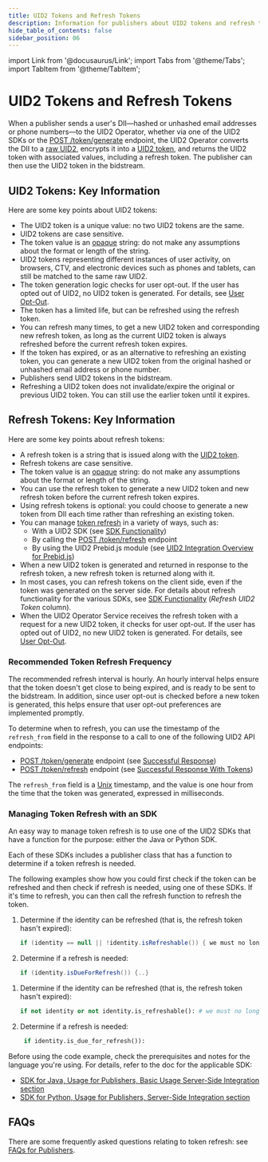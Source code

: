 ```yaml
---
title: UID2 Tokens and Refresh Tokens
description: Information for publishers about UID2 tokens and refresh tokens.
hide_table_of_contents: false
sidebar_position: 06
---
```


import Link from '@docusaurus/Link';
import Tabs from '@theme/Tabs';
import TabItem from '@theme/TabItem';

# UID2 Tokens and Refresh Tokens

When a publisher sends a user's <Link href="../ref-info/glossary-uid#gl-dii">DII</Link>&#8212;hashed or unhashed email addresses or phone numbers&#8212;to the UID2 Operator, whether via one of the UID2 SDKs or the [POST&nbsp;/token/generate](../endpoints/post-token-generate.md) endpoint, the UID2 Operator converts the DII to a <a href="glossary-uid#gl-raw-uid2">raw UID2</a>, encrypts it into a <a href="glossary-uid#gl-uid2-token">UID2 token</a>, and returns the UID2 token with associated values, including a refresh token. The publisher can then use the UID2 token in the bidstream.

## UID2 Tokens: Key Information

Here are some key points about UID2 tokens:

- The UID2 token is a unique value: no two UID2 tokens are the same.
- UID2 tokens are case sensitive.
- The token value is an <a href="glossary-uid#gl-opaque">opaque</a> string: do not make any assumptions about the format or length of the string.
- UID2 tokens representing different instances of user activity, on browsers, CTV, and electronic devices such as phones and tablets, can still be matched to the same raw UID2.
- The token generation logic checks for user opt-out. If the user has opted out of UID2, no UID2 token is generated. For details, see [User Opt-Out](../getting-started/gs-opt-out.md).
- The token has a limited life, but can be refreshed using the refresh token.
- You can refresh many times, to get a new UID2 token and corresponding new refresh token, as long as the current UID2 token is always refreshed before the current refresh token expires.
- If the token has expired, or as an alternative to refreshing an existing token, you can generate a new UID2 token from the original hashed or unhashed email address or phone number.
- Publishers send UID2 tokens in the bidstream.
- Refreshing a UID2 token does not invalidate/expire the original or previous UID2 token. You can still use the earlier token until it expires.

## Refresh Tokens: Key Information

Here are some key points about refresh tokens:

- A refresh token is a string that is issued along with the <a href="glossary-uid#gl-uid2-token">UID2 token</a>.
- Refresh tokens are case sensitive.
- The token value is an <a href="glossary-uid#gl-opaque">opaque</a> string: do not make any assumptions about the format or length of the string.
- You can use the refresh token to generate a new UID2 token and new refresh token before the current refresh token expires.
- Using refresh tokens is optional: you could choose to generate a new token from DII each time rather than refreshing an existing token. 
- You can manage <a href="../ref-info/glossary-uid#gl-token-refresh">token refresh</a> in a variety of ways, such as:
  - With a UID2 SDK (see [SDK Functionality](../sdks/summary-sdks.md#sdk-functionality))
  - By calling the [POST&nbsp;/token/refresh](../endpoints/post-token-refresh.md) endpoint
  - By using the UID2 Prebid.js module (see [UID2 Integration Overview for Prebid.js](../guides/integration-prebid.md))
- When a new UID2 token is generated and returned in response to the refresh token, a new refresh token is returned along with it.
- In most cases, you can refresh tokens on the client side, even if the token was generated on the server side. For details about refresh functionality for the various SDKs, see [SDK Functionality](../sdks/summary-sdks.md#sdk-functionality) (*Refresh UID2 Token* column).
- When the UID2 <Link href="../ref-info/glossary-uid#gl-operator-service">Operator Service</Link> receives the refresh token with a request for a new UID2 token, it checks for user opt-out. If the user has opted out of UID2, no new UID2 token is generated. For details, see [User Opt-Out](../getting-started/gs-opt-out.md).

### Recommended Token Refresh Frequency

The recommended refresh interval is hourly. An hourly interval helps ensure that the token doesn't get close to being expired, and is ready to be sent to the bidstream. In addition, since user opt-out is checked before a new token is generated, this helps ensure that user opt-out preferences are implemented promptly.

To determine when to refresh, you can use the timestamp of the `refresh_from` field in the response to a call to one of the following UID2 API endpoints:

- [POST&nbsp;/token/generate](../endpoints/post-token-generate.md) endpoint (see [Successful Response](../endpoints/post-token-generate.md#successful-response))
- [POST&nbsp;/token/refresh](../endpoints/post-token-refresh.md) endpoint (see [Successful Response With Tokens](../endpoints/post-token-refresh.md#successful-response-with-tokens))

The `refresh_from` field is a <a href="../ref-info/glossary-uid#gl-unix-time">Unix</a> timestamp, and the value is one hour from the time that the token was generated, expressed in milliseconds.

### Managing Token Refresh with an SDK

An easy way to manage token refresh is to use one of the UID2 SDKs that have a function for the purpose: either the Java or Python SDK.

Each of these SDKs includes a publisher class that has a function to determine if a token refresh is needed.

The following examples show how you could first check if the token can be refreshed and then check if refresh is needed, using one of these SDKs. If it's time to refresh, you can then call the refresh function to refresh the token.

<Tabs groupId="language-selection">
<TabItem value='java' label='Java'>

1. Determine if the identity can be refreshed (that is, the refresh token hasn't expired):

    ```java
    if (identity == null || !identity.isRefreshable()) { we must no longer use this identity (for example, remove this identity from the user's session) }
    ```

1. Determine if a refresh is needed:

    ```java
    if (identity.isDueForRefresh()) {..}
    ```

</TabItem>
<TabItem value='py' label='Python'>

1. Determine if the identity can be refreshed (that is, the refresh token hasn't expired):

   ```py
   if not identity or not identity.is_refreshable(): # we must no longer use this identity (for example, remove this identity from the user's session)
   ```

1. Determine if a refresh is needed:

   ```py
    if identity.is_due_for_refresh()):
    ```

</TabItem>
</Tabs>

Before using the code example, check the prerequisites and notes for the language you're using. For details, refer to the doc for the applicable SDK:

- [SDK for Java, Usage for Publishers, Basic Usage Server-Side Integration section](../sdks/sdk-ref-java.md#basic-usage-server-side-integration)
- [SDK for Python, Usage for Publishers, Server-Side Integration section](../sdks/sdk-ref-python.md#server-side-integration)

## FAQs

There are some frequently asked questions relating to token refresh: see [FAQs for Publishers](../getting-started/gs-faqs.md#faqs-for-publishers).
